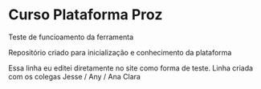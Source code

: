 # Curso Plataforma Proz
 Teste de funcioamento da ferramenta

Repositório criado para inicialização e conhecimento da plataforma

Essa linha eu editei diretamente no site como forma de teste.
Linha criada com os colegas Jesse / Any / Ana Clara
